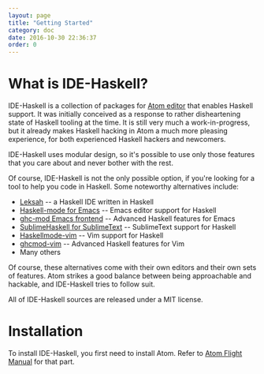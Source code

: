 ```yaml
---
layout: page
title: "Getting Started"
category: doc
date: 2016-10-30 22:36:37
order: 0
---
```


# What is IDE-Haskell?

IDE-Haskell is a collection of packages for [Atom editor](https://atom.io) that enables Haskell support. It was initially conceived as a response to rather disheartening state of Haskell tooling at the time. It is still very much a work-in-progress, but it already makes Haskell hacking in Atom a much more pleasing experience, for both experienced Haskell hackers and newcomers.

IDE-Haskell uses modular design, so it's possible to use only those features that you care about and never bother with the rest.

Of course, IDE-Haskell is not the only possible option, if you're looking for a tool to help you code in Haskell. Some noteworthy alternatives include:

- [Leksah](http://leksah.org/) -- a Haskell IDE written in Haskell
- [Haskell-mode for Emacs](https://github.com/haskell/haskell-mode) -- Emacs editor support for Haskell
- [ghc-mod Emacs frontend](https://github.com/DanielG/ghc-mod) -- Advanced Haskell features for Emacs
- [SublimeHaskell for SublimeText](https://github.com/SublimeHaskell/SublimeHaskell) -- SublimeText support for Haskell
- [Haskellmode-vim](https://github.com/lukerandall/haskellmode-vim) -- Vim support for Haskell
- [ghcmod-vim](https://github.com/eagletmt/ghcmod-vim) -- Advanced Haskell features for Vim
- Many others

Of course, these alternatives come with their own editors and their own sets of features. Atom strikes a good balance between being approachable and hackable, and IDE-Haskell tries to follow suit.

All of IDE-Haskell sources are released under a MIT license.

# Installation

To install IDE-Haskell, you first need to install Atom. Refer to [Atom Flight Manual](http://flight-manual.atom.io/getting-started/sections/installing-atom/) for that part.
